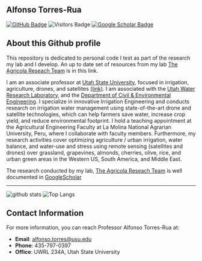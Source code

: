 ## Alfonso Torres-Rua

[![GitHub Badge](https://img.shields.io/github/followers/diviningwater?style=social)](https://github.com/diviningwater?tab=followers)
![Visitors Badge](https://visitor-badge.laobi.icu/badge?page_id=diviningwater.diviningwater)
[![Google Scholar Badge](https://img.shields.io/badge/GoogleScholar-blue)](https://scholar.google.com/citations?hl=en&pli=1&user=hTG3MWUAAAAJ)
<!--
[![ResearchGate Badge](https://img.shields.io/badge/ResearchGate-green)](https://www.researchgate.net/profile/Rui-Gao-55)
[![HYDROSHARE Badge](https://img.shields.io/badge/CUAHSI-HYDROSHARE-green)](https://www.hydroshare.org/home/)
[![SciProfiles](https://img.shields.io/badge/Sci-Profiles-lightblue)](https://sciprofiles.com/profile/2683627)<br>
[![Linkedin Badge](https://img.shields.io/badge/Linkedin-blue)](https://www.linkedin.com/in/diviningwater)
[![BlueSky](https://img.shields.io/badge/RaymondGao7-BlueSky-blue)](https://bsky.app/profile/raymondgao7.bsky.social)<br>
[![Twitter](https://img.shields.io/twitter/url/https/twitter.com/cloudposse.svg?style=social&label=Follow%20%40RaymondGao7)](https://twitter.com/RaymondGao7)<br>
[![CV Badge](https://img.shields.io/badge/My-CV-critical)](https://drive.google.com/file/d/1RqJPnoYggKrULKly3n7fQcFqSUA8CTeP/view?usp=drive_link)
[![Donate Badge](https://img.shields.io/badge/Buy%20me%20a%20coffee-blue.svg)](https://www.buymeacoffee.com/RuiGao)
-->

## About this Github profile
This repository is dedicated to personal code I test as part of the research my lab and I develop. An up to date set of resources from my lab [The Agricola Reseach Team](https://github.com/TheAgricolaTeam) is in this link. 

I am an associate professor at [Utah State University](https://www.usu.edu/), focused in irrigation, agriculture, drones, and satellites [(link)](https://engineering.usu.edu/cee/people/faculty/torres-alfonso). I am associated with the  [Utah Water Research Laboratory](https://uwrl.usu.edu/), and the [Department of Civil & Environmental Engineering](https://engineering.usu.edu/cee/). I specialize in innovative Irrigation Engineering and conducts research on irrigation water management using state-of-the-art drone and satellite technologies, which can help farmers save water, increase crop yield, and reduce environmental footprint. I hold a teaching appointment at the Agricultural Engineering Faculty at La Molina National Agrarian University, Peru, where I collaborate with faculty members. Furthermore, my research activities cover optimizing agriculture / urban irrigation, water balance, and water-use and stress using remote sensing (satellites and drones) over grassland, grapevines, almonds, cherries, olive, rice, and urban green areas in the Western US, South America, and Middle East.  <br>

The research conducted by my lab, [The Agricola Reseach Team](https://github.com/TheAgricolaTeam) is well documented in [GoogleScholar](https://scholar.google.com/citations?user=hTG3MWUAAAAJ&hl=en)


---

![github stats](https://github-readme-stats.vercel.app/api?username=diviningwater&show_icons=true)
![Top Langs](https://github-readme-stats.vercel.app/api/top-langs/?username=diviningwater&hide=javascript,go,html)



## Contact Information
For more information, you can reach Professor Alfonso Torres-Rua at:
- **Email**: alfonso.torres@usu.edu
- **Phone**: 435-797-0397
- **Office**: UWRL 234A, Utah State University


<!--
**diviningwater/diviningwater** is a ✨ _special_ ✨ repository because its `README.md` (this file) appears on your GitHub profile.

Here are some ideas to get you started:

- 🔭 I’m currently working on ...
- 🌱 I’m currently learning ...
- 👯 I’m looking to collaborate on ...
- 🤔 I’m looking for help with ...
- 💬 Ask me about ...
- 📫 How to reach me: ...
- 😄 Pronouns: ...
- ⚡ Fun fact: ...
-->
